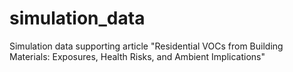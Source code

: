 # simulation_data
Simulation data supporting article "Residential VOCs from Building Materials: Exposures, Health Risks, and Ambient Implications"
